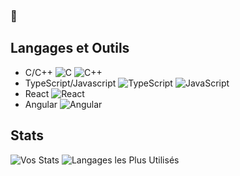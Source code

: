 ### 👋

## Langages et Outils
- C/C++ ![C](https://img.shields.io/badge/-C-black?style=flat-square&logo=c) ![C++](https://img.shields.io/badge/-C++-black?style=flat-square&logo=c%2B%2B)
- TypeScript/Javascript ![TypeScript](https://img.shields.io/badge/-TypeScript-black?style=flat-square&logo=typescript) ![JavaScript](https://img.shields.io/badge/-JavaScript-black?style=flat-square&logo=javascript)
- React ![React](https://img.shields.io/badge/-React-black?style=flat-square&logo=react)
- Angular ![Angular](https://img.shields.io/badge/-Angular-black?style=flat-square&logo=angular)

## Stats
![Vos Stats](https://github-readme-stats.vercel.app/api?username=[VotreNomUtilisateurGitHub]&show_icons=true)
![Langages les Plus Utilisés](https://github-readme-stats.vercel.app/api/top-langs/?username=[VotreNomUtilisateurGitHub]&layout=compact)
